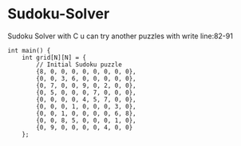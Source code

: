 # Sudoku-Solver
Sudoku Solver with C
u can try another puzzles with write line:82-91

```
int main() {
    int grid[N][N] = {
        // Initial Sudoku puzzle
        {8, 0, 0, 0, 0, 0, 0, 0, 0},
        {0, 0, 3, 6, 0, 0, 0, 0, 0},
        {0, 7, 0, 0, 9, 0, 2, 0, 0},
        {0, 5, 0, 0, 0, 7, 0, 0, 0},
        {0, 0, 0, 0, 4, 5, 7, 0, 0},
        {0, 0, 0, 1, 0, 0, 0, 3, 0},
        {0, 0, 1, 0, 0, 0, 0, 6, 8},
        {0, 0, 8, 5, 0, 0, 0, 1, 0},
        {0, 9, 0, 0, 0, 0, 4, 0, 0}
    };                             
```
